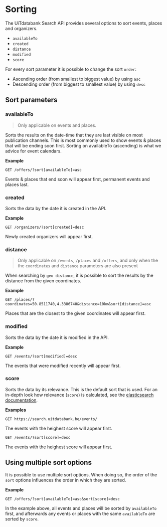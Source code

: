 # Sorting

The UiTdatabank Search API provides several options to sort events, places and organizers.

- `availableTo` 
- `created`
- `distance` 
- `modified`
- `score`

For every sort parameter it is possible to change the sort `order`:

- Ascending order (from smallest to biggest value) by using `asc`
- Descending order (from biggest to smallest value) by using `desc`

## Sort parameters
### availableTo
<!-- theme: info -->

> Only applicable on events and places.

Sorts the results on the date-time that they are last visible on most publication channels. This is most commonly used to show events & places that will be ending soon first. Sorting on availableTo (ascending) is what we advice for event calendars.

**Example**
```
GET /offers/?sort[availableTo]=asc
```
Events & places that end soon will appear first, permanent events and places last.

### created
Sorts the data by the date it is created in the API.

**Example**
```
GET /organizers/?sort[created]=desc
```
Newly created organizers will appear first.

### distance
<!-- theme: info -->

> Only applicable on `/events`, `/places` and `/offers`, and only when the the `coordinates` and `distance` parameters are also present

When searching by `geo distance`, it is possible to sort the results by the distance from the given coordinates.

**Example**
```
GET /places/?coordinates=50.8511740,4.3386740&distance=10km&sort[distance]=asc
```
Places that are the closest to the given coordinates will appear first.


### modified
Sorts the data by the date it is modified in the API.

**Example**
```
GET /events/?sort[modified]=desc
```
The events that were modified recently will appear first.

### score
Sorts the data by its relevance. This is the default sort that is used. For an in-depth look how relevance (`score`) is calculated, see the [elasticsearch documentation](https://www.elastic.co/guide/en/elasticsearch/guide/current/relevance-intro.html).

**Examples**
```
GET https://search.uitdatabank.be/events/
```
The events with the heighest score will appear first.

```
GET /events/?sort[score]=desc
```
The events with the heighest score will appear first.

## Using multiple sort options
It is possible to use multiple sort options. When doing so, the order of the `sort` options influences the order in which they are sorted. 

**Example**
```
GET /offers/?sort[availableTo]=asc&sort[score]=desc
```
In the example above, all events and places will be sorted by `availableTo` first, and afterwards any events or places with the same `availableTo` are sorted by `score`.




